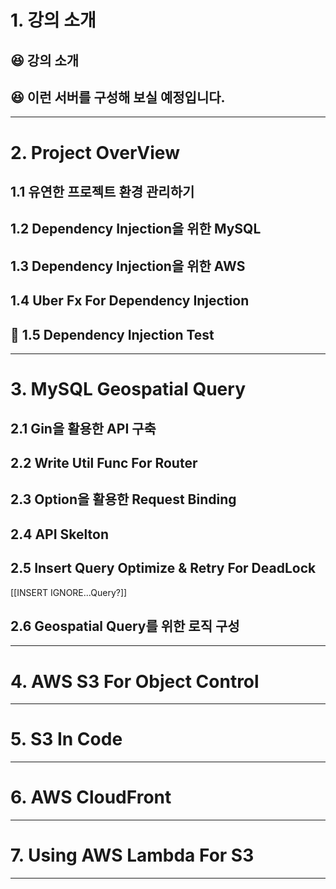 # 1. 강의 소개
## 😆 강의 소개
## 😆 이런 서버를 구성해 보실 예정입니다.
****
# 2. Project OverView
## 1.1 유연한 프로젝트 환경 관리하기
## 1.2 Dependency Injection을 위한 MySQL
## 1.3 Dependency Injection을 위한 AWS
## 1.4 Uber Fx For Dependency Injection
## 👻 1.5 Dependency Injection Test

****
# 3. MySQL Geospatial Query
## 2.1 Gin을 활용한 API 구축
## 2.2 Write Util Func For Router
## 2.3 Option을 활용한 Request Binding
## 2.4 API Skelton
## 2.5 Insert Query Optimize &amp; Retry For DeadLock
[[INSERT IGNORE...Query?]]
## 2.6 Geospatial Query를 위한 로직 구성

****
# 4. AWS S3 For Object Control

****
# 5. S3 In Code

****
# 6. AWS CloudFront

****
# 7. Using AWS Lambda For S3

****